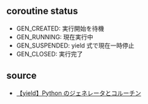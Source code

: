 ## coroutine status

- GEN_CREATED: 実行開始を待機
- GEN_RUNNING: 現在実行中
- GEN_SUSPENDED: yield 式で現在一時停止
- GEN_CLOSED: 実行完了

## source
- [【yield】Python のジェネレータとコルーチン
](https://fisproject.jp/2018/12/python-generators-coroutines/)

